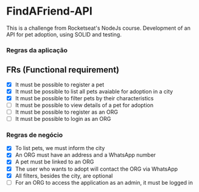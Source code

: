 # FindAFriend-API

This is a challenge from Rocketseat's NodeJs course. Development of an API for pet adoption, using SOLID and testing.

### Regras da aplicação

## FRs (Functional requirement)

- [x] It must be possible to register a pet
- [x] It must be possible to list all pets avaiable for adoption in a city
- [x] It must be possible to filter pets by their characteristics
- [ ] It must be possible to view details of a pet for adoption
- [ ] It must be possible to register as an ORG
- [ ] It must be possible to login as an ORG

### Regras de negócio

- [x] To list pets, we must inform the city
- [x] An ORG must have an address and a WhatsApp number
- [x] A pet must be linked to an ORG
- [x] The user who wants to adopt will contact the ORG via WhatsApp
- [x] All filters, besides the city, are optional
- [ ] For an ORG to access the application as an admin, it must be logged in